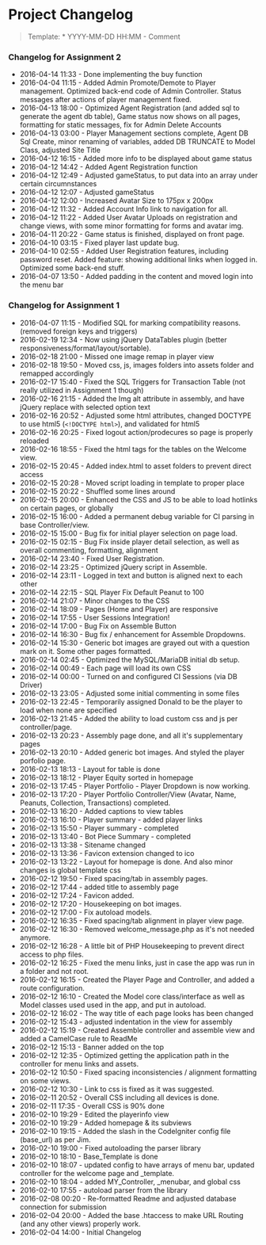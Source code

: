 # Project Changelog
>Template: * YYYY-MM-DD HH:MM - Comment

### Changelog for Assignment 2
* 2016-04-14 11:33 - Done implementing the buy function
* 2016-04-04 11:15 - Added Admin Promote/Demote to Player management.  Optimized back-end code of Admin Controller.  Status messages after actions of player management fixed.
* 2016-04-13 18:00 - Optimized Agent Registration (and added sql to generate the agent db table), Game status now shows on all pages, formatting for static messages, fix for Admin Delete Accounts
* 2016-04-13 03:00 - Player Management sections complete, Agent DB Sql Create, minor renaming of variables, added DB TRUNCATE to Model Class, adjusted Site Title
* 2016-04-12 16:15 - Added more info to be displayed about game status
* 2016-04-12 14:42 - Added Agent Registration function
* 2016-04-12 12:49 - Adjusted gameStatus, to put data into an array under certain circumnstances
* 2016-04-12 12:07 - Adjusted gameStatus
* 2016-04-12 12:00 - Increased Avatar Size to 175px x 200px
* 2016-04-12 11:32 - Added Account Info link to navigation for all.
* 2016-04-12 11:22 - Added User Avatar Uploads on registration and change views, with some minor formatting for forms and avatar img.
* 2016-04-11 20:22 - Game status is finished, displayed on front page.
* 2016-04-10 03:15 - Fixed player last update bug.
* 2016-04-10 02:55 - Added User Registration features, including password reset.  Added feature: showing additional links when logged in.  Optimized some back-end stuff.
* 2016-04-07 13:50 - Added padding in the content and moved login into the menu bar

### Changelog for Assignment 1
* 2016-04-07 11:15 - Modified SQL for marking compatibility reasons. (removed foreign keys and triggers)
* 2016-02-19 12:34 - Now using jQuery DataTables plugin (better responsiveness/format/layout/sortable).
* 2016-02-18 21:00 - Missed one image remap in player view
* 2016-02-18 19:50 - Moved css, js, images folders into assets folder and remapped accordingly
* 2016-02-17 15:40 - Fixed the SQL Triggers for Transaction Table (not really utilized in Assignment 1 though)
* 2016-02-16 21:15 - Added the Img alt attribute in assembly, and have jQuery replace with selected option text
* 2016-02-16 20:52 - Adjusted some html attributes, changed DOCTYPE to use html5 (`<!DOCTYPE html>`), and validated for html5
* 2016-02-16 20:25 - Fixed logout action/prodecures so page is properly reloaded
* 2016-02-16 18:55 - Fixed the html tags for the tables on the Welcome view.
* 2016-02-15 20:45 - Added index.html to asset folders to prevent direct access
* 2016-02-15 20:28 - Moved script loading in template to proper place
* 2016-02-15 20:22 - Shuffled some lines around
* 2016-02-15 20:00 - Enhanced the CSS and JS to be able to load hotlinks on certain pages, or globally
* 2016-02-15 16:00 - Added a permanent debug variable for CI parsing in base Controller/view.
* 2016-02-15 15:00 - Bug fix for initial player selection on page load.
* 2016-02-15 02:15 - Bug Fix inside player detail selection, as well as overall commenting, formatting, alignment
* 2016-02-14 23:40 - Fixed User Registration.
* 2016-02-14 23:25 - Optimized jQuery script in Assemble.
* 2016-02-14 23:11 - Logged in text and button is aligned next to each other
* 2016-02-14 22:15 - SQL Player Fix Default Peanut to 100
* 2016-02-14 21:07 - Minor changes to the CSS
* 2016-02-14 18:09 - Pages (Home and Player) are responsive
* 2016-02-14 17:55 - User Sessions Integration!
* 2016-02-14 17:00 - Bug Fix on Assemble Button
* 2016-02-14 16:30 - Bug fix / enhancement for Assemble Dropdowns.
* 2016-02-14 15:30 - Generic bot images are grayed out with a question mark on it. Some other pages formatted.
* 2016-02-14 02:45 - Optimized the MySQL/MariaDB initial db setup.
* 2016-02-14 00:49 - Each page will load its own CSS
* 2016-02-14 00:00 - Turned on and configured CI Sessions (via DB Driver)
* 2016-02-13 23:05 - Adjusted some initial commenting in some files
* 2016-02-13 22:45 - Temporarily assigned Donald to be the player to load when none are specified
* 2016-02-13 21:45 - Added the ability to load custom css and js per controller/page.
* 2016-02-13 20:23 - Assembly page done, and all it's supplementary pages
* 2016-02-13 20:10 - Added generic bot images. And styled the player porfolio page.
* 2016-02-13 18:13 - Layout for table is done
* 2016-02-13 18:12 - Player Equity sorted in homepage
* 2016-02-13 17:45 - Player Portfolio - Player Dropdown is now working.
* 2016-02-13 17:20 - Player Portfolio Controller/View (Avatar, Name, Peanuts, Collection, Transactions) completed.
* 2016-02-13 16:20 - Added captions to view tables
* 2016-02-13 16:10 - Player summary - added player links
* 2016-02-13 15:50 - Player summary - completed
* 2016-02-13 13:40 - Bot Piece Summary - completed
* 2016-02-13 13:38 - Sitename changed
* 2016-02-13 13:36 - Favicon extension changed to ico
* 2016-02-13 13:22 - Layout for homepage is done. And also minor changes is global template css
* 2016-02-12 19:50 - Fixed spacing/tab in assembly pages.
* 2016-02-12 17:44 - added title to assembly page
* 2016-02-12 17:24 - Favicon added.
* 2016-02-12 17:20 - Housekeeping on bot images.
* 2016-02-12 17:00 - Fix autoload models.
* 2016-02-12 16:35 - Fixed spacing/tab alignment in player view page.
* 2016-02-12 16:30 - Removed welcome_message.php as it's not needed anymore.
* 2016-02-12 16:28 - A little bit of PHP Housekeeping to prevent direct access to php files.
* 2016-02-12 16:25 - Fixed the menu links, just in case the app was run in a folder and not root.
* 2016-02-12 16:15 - Created the Player Page and Controller, and added a route configuration.
* 2016-02-12 16:10 - Created the Model core class/interface as well as Model classes used used in the app, and put in autoload.
* 2016-02-12 16:02 - The way title of each page looks has been changed
* 2016-02-12 15:43 - adjusted indentation in the view for assembly 
* 2016-02-12 15:19 - Created Assemble controller and assemble view and added a CamelCase rule to ReadMe
* 2016-02-12 15:13 - Banner added on the top
* 2016-02-12 12:35 - Optimized getting the application path in the controller for menu links and assets.
* 2016-02-12 10:50 - Fixed spacing inconsistencies / alignment formatting on some views.
* 2016-02-12 10:30 - Link to css is fixed as it was suggested.
* 2016-02-11 20:52 - Overall CSS including all devices is done.
* 2016-02-11 17:35 - Overall CSS is 90% done
* 2016-02-10 19:29 - Edited the playerinfo view
* 2016-02-10 19:29 - Added homepage & its subviews
* 2016-02-10 19:15 - Added the slash in the CodeIgniter config file (base\_url) as per Jim.
* 2016-02-10 19:00 - Fixed autoloading the parser library
* 2016-02-10 18:10 - Base\_Template is done
* 2016-02-10 18:07 - updated config to have arrays of menu bar, updated controller for the welcome page and \_template.
* 2016-02-10 18:04 - added MY\_Controller, \_menubar, and global css
* 2016-02-10 17:55 - autoload parser from the library
* 2016-02-08 00:20 - Re-formatted Readme and adjusted database connection for submission
* 2016-02-04 20:00 - Added the base .htaccess to make URL Routing (and any other views) properly work.
* 2016-02-04 14:00 - Initial Changelog
